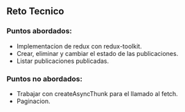## Reto Tecnico

### Puntos abordados:
  - Implementacion de redux  con redux-toolkit.
  - Crear, eliminar y cambiar el estado de las publicaciones.
  - Listar publicaciones publicadas.
### Puntos no abordados:
  - Trabajar con createAsyncThunk para el llamado al fetch.
  - Paginacion.
  

